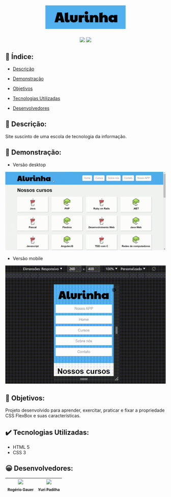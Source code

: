 <h1 align="center"><img src="img/logos/logoAlurinha.png" width="50%"></h1>

<p align="center">
<img src="https://img.shields.io/badge/status-conclu%C3%ADdo-228b22">
<img src="https://img.shields.io/badge/vers%C3%A3o-v1.0.0-1414b9">
</p>

## :bookmark_tabs: Índice:

- [Descrição](#pagewithcurl-descrição)

- [Demonstração](#mega-demonstração)

- [Objetivos](#dart-objetivos)

- [Tecnologias Utilizadas](#heavycheckmark-tecnologias-utilizadas)

- [Desenvolvedores](#grinning-desenvolvedores)

## :page_with_curl: Descrição:
Site suscinto de uma escola de tecnologia da informação.

## :mega: Demonstração:
- Versão desktop

<img src="img\alurinhaDesktop.gif">

- Versão mobile

<img src="img\alurinhaMobile.gif">

## :dart: Objetivos:
Projeto desenvolvido para aprender, exercitar, praticar e fixar a propriedade CSS FlexBox e suas características. 

## :heavy_check_mark: Tecnologias Utilizadas:
- HTML 5
- CSS 3

## :grinning: Desenvolvedores:
| [<img src="https://avatars.githubusercontent.com/u/96431522?v=4" width=115><br><sub>Rogério Gauer</sub>](https://github.com/rogeriogauer) |[<img src="https://media-exp1.licdn.com/dms/image/C4D03AQEZUryu34Vq1A/profile-displayphoto-shrink_200_200/0/1530658790068?e=1659571200&v=beta&t=9kHYobE9ESdMxElaXWIqfmRcEStRlDr5C_ixYa55oxc" width=115><br><sub>Yuri Padilha</sub>](https://www.linkedin.com/in/yuri-padilha/) | 
| :---: | :---: 

